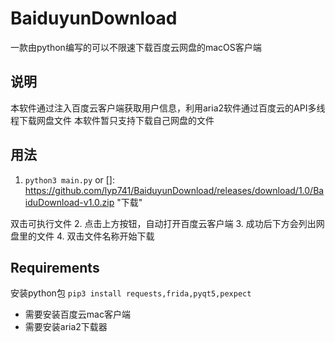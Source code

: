# BaiduyunDownload
一款由python编写的可以不限速下载百度云网盘的macOS客户端

## 说明
本软件通过注入百度云客户端获取用户信息，利用aria2软件通过百度云的API多线程下载网盘文件
本软件暂只支持下载自己网盘的文件

## 用法
1. `python3 main.py` or []: https://github.com/lyp741/BaiduyunDownload/releases/download/1.0/BaiduDownload-v1.0.zip	"下载"

双击可执行文件
2. 点击上方按钮，自动打开百度云客户端
3. 成功后下方会列出网盘里的文件
4. 双击文件名称开始下载

## Requirements
安装python包
`pip3 install requests,frida,pyqt5,pexpect`

- 需要安装百度云mac客户端
- 需要安装aria2下载器

